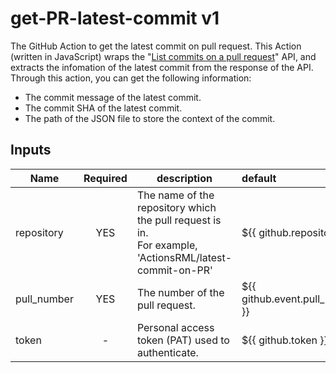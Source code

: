 # get-PR-latest-commit v1
The GitHub Action to get the latest commit on pull request. This Action (written in JavaScript) wraps the "[List commits on a pull request](https://docs.github.com/en/rest/reference/pulls#list-commits-on-a-pull-request)" API, and extracts the infomation of the latest commit from the response of the API.<BR/>
Through this action, you can get the following information:
* The commit message of the latest commit.
* The commit SHA of the latest commit.
* The path of the JSON file to store the context of the commit.

## Inputs
|Name   |Required   |description   |default   |
|--------------|:----:|------------------------------------------------------------------------------------------------------------|:-----------------------------------------|
|repository    |YES   |The name of the repository which the pull request is in. <BR/>For example, 'ActionsRML/latest-commit-on-PR' |${{ github.repository }}                  |
|pull_number   |YES   |The number of the pull request.                                                                             |${{ github.event.pull_request.number }}   |
|token         |-     |Personal access token (PAT) used to authenticate.                                                           |${{ github.token }}                       |
